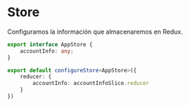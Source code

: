 # Store

Configuramos la información que almacenaremos en Redux.

```ts
export interface AppStore {
    accountInfo: any;
}

export default configureStore<AppStore>({
    reducer: {
        accountInfo: accountInfoSlice.reducer
    }
})
```
